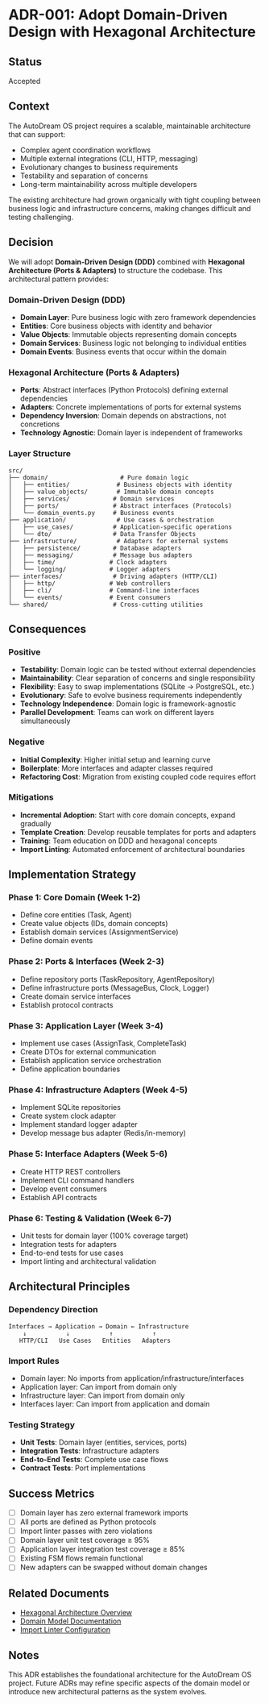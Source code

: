 # ADR-001: Adopt Domain-Driven Design with Hexagonal Architecture

## Status
Accepted

## Context
The AutoDream OS project requires a scalable, maintainable architecture that can support:
- Complex agent coordination workflows
- Multiple external integrations (CLI, HTTP, messaging)
- Evolutionary changes to business requirements
- Testability and separation of concerns
- Long-term maintainability across multiple developers

The existing architecture had grown organically with tight coupling between business logic and infrastructure concerns, making changes difficult and testing challenging.

## Decision
We will adopt **Domain-Driven Design (DDD)** combined with **Hexagonal Architecture (Ports & Adapters)** to structure the codebase. This architectural pattern provides:

### Domain-Driven Design (DDD)
- **Domain Layer**: Pure business logic with zero framework dependencies
- **Entities**: Core business objects with identity and behavior
- **Value Objects**: Immutable objects representing domain concepts
- **Domain Services**: Business logic not belonging to individual entities
- **Domain Events**: Business events that occur within the domain

### Hexagonal Architecture (Ports & Adapters)
- **Ports**: Abstract interfaces (Python Protocols) defining external dependencies
- **Adapters**: Concrete implementations of ports for external systems
- **Dependency Inversion**: Domain depends on abstractions, not concretions
- **Technology Agnostic**: Domain layer is independent of frameworks

### Layer Structure
```
src/
├── domain/                    # Pure domain logic
│   ├── entities/             # Business objects with identity
│   ├── value_objects/        # Immutable domain concepts
│   ├── services/            # Domain services
│   ├── ports/               # Abstract interfaces (Protocols)
│   └── domain_events.py     # Business events
├── application/              # Use cases & orchestration
│   ├── use_cases/           # Application-specific operations
│   └── dto/                 # Data Transfer Objects
├── infrastructure/           # Adapters for external systems
│   ├── persistence/         # Database adapters
│   ├── messaging/           # Message bus adapters
│   ├── time/               # Clock adapters
│   └── logging/            # Logger adapters
├── interfaces/              # Driving adapters (HTTP/CLI)
│   ├── http/               # Web controllers
│   ├── cli/                # Command-line interfaces
│   └── events/             # Event consumers
└── shared/                  # Cross-cutting utilities
```

## Consequences

### Positive
- **Testability**: Domain logic can be tested without external dependencies
- **Maintainability**: Clear separation of concerns and single responsibility
- **Flexibility**: Easy to swap implementations (SQLite → PostgreSQL, etc.)
- **Evolutionary**: Safe to evolve business requirements independently
- **Technology Independence**: Domain logic is framework-agnostic
- **Parallel Development**: Teams can work on different layers simultaneously

### Negative
- **Initial Complexity**: Higher initial setup and learning curve
- **Boilerplate**: More interfaces and adapter classes required
- **Refactoring Cost**: Migration from existing coupled code requires effort

### Mitigations
- **Incremental Adoption**: Start with core domain concepts, expand gradually
- **Template Creation**: Develop reusable templates for ports and adapters
- **Training**: Team education on DDD and hexagonal concepts
- **Import Linting**: Automated enforcement of architectural boundaries

## Implementation Strategy

### Phase 1: Core Domain (Week 1-2)
- Define core entities (Task, Agent)
- Create value objects (IDs, domain concepts)
- Establish domain services (AssignmentService)
- Define domain events

### Phase 2: Ports & Interfaces (Week 2-3)
- Define repository ports (TaskRepository, AgentRepository)
- Define infrastructure ports (MessageBus, Clock, Logger)
- Create domain service interfaces
- Establish protocol contracts

### Phase 3: Application Layer (Week 3-4)
- Implement use cases (AssignTask, CompleteTask)
- Create DTOs for external communication
- Establish application service orchestration
- Define application boundaries

### Phase 4: Infrastructure Adapters (Week 4-5)
- Implement SQLite repositories
- Create system clock adapter
- Implement standard logger adapter
- Develop message bus adapter (Redis/in-memory)

### Phase 5: Interface Adapters (Week 5-6)
- Create HTTP REST controllers
- Implement CLI command handlers
- Develop event consumers
- Establish API contracts

### Phase 6: Testing & Validation (Week 6-7)
- Unit tests for domain layer (100% coverage target)
- Integration tests for adapters
- End-to-end tests for use cases
- Import linting and architectural validation

## Architectural Principles

### Dependency Direction
```
Interfaces → Application → Domain ← Infrastructure
    ↓           ↓           ↑           ↑
   HTTP/CLI   Use Cases   Entities   Adapters
```

### Import Rules
- Domain layer: No imports from application/infrastructure/interfaces
- Application layer: Can import from domain only
- Infrastructure layer: Can import from domain only
- Interfaces layer: Can import from application and domain

### Testing Strategy
- **Unit Tests**: Domain layer (entities, services, ports)
- **Integration Tests**: Infrastructure adapters
- **End-to-End Tests**: Complete use case flows
- **Contract Tests**: Port implementations

## Success Metrics
- [ ] Domain layer has zero external framework imports
- [ ] All ports are defined as Python protocols
- [ ] Import linter passes with zero violations
- [ ] Domain layer unit test coverage ≥ 95%
- [ ] Application layer integration test coverage ≥ 85%
- [ ] Existing FSM flows remain functional
- [ ] New adapters can be swapped without domain changes

## Related Documents
- [Hexagonal Architecture Overview](../diagrams/hex-overview.md)
- [Domain Model Documentation](../domain/README.md)
- [Import Linter Configuration](../../../importlinter.ini)

## Notes
This ADR establishes the foundational architecture for the AutoDream OS project. Future ADRs may refine specific aspects of the domain model or introduce new architectural patterns as the system evolves.
